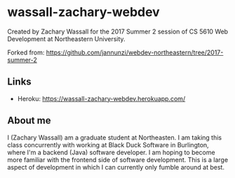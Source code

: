 # wassall-zachary-webdev

Created by Zachary Wassall for the 2017 Summer 2 session of CS 5610 Web
Development at Northeastern University.

Forked from:
https://github.com/jannunzi/webdev-northeastern/tree/2017-summer-2

## Links

 * Heroku: https://wassall-zachary-webdev.herokuapp.com/

## About me

I (Zachary Wassall) am a graduate student at Northeasten. I am taking this class
concurrently with working at Black Duck Software in Burlington, where I'm a
backend (Java) software developer. I am hoping to become more familiar with the
frontend side of software development. This is a large aspect of development in
which I can currently only fumble around at best.
